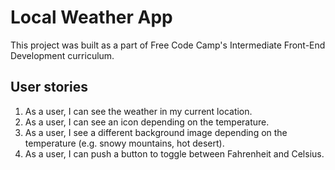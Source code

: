 <h1>Local Weather App</h1>
This project was built as a part of Free Code Camp's Intermediate Front-End Development curriculum.

<h2>User stories</h2>

1. As a user, I can see the weather in my current location. 
2. As a user, I can see an icon depending on the temperature. 
3. As a user, I see a different background image depending on the temperature (e.g. snowy mountains, hot desert). 
4. As a user, I can push a button to toggle between Fahrenheit and Celsius.
